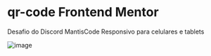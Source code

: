 # qr-code Frontend Mentor
Desafio do Discord MantisCode
Responsivo para celulares e tablets

![image](https://user-images.githubusercontent.com/81981887/199635637-f7850d1d-add1-4eb7-9284-a4c83ca72ef5.png)
